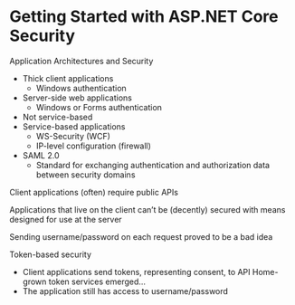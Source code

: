 # Getting Started with ASP.NET Core Security

Application Architectures and Security
- Thick client applications 
    - Windows authentication
- Server-side web applications 
    - Windows or Forms authentication
- Not service-based
- Service-based applications
    - WS-Security (WCF)
    - IP-level configuration (firewall)
- SAML 2.0
    - Standard for exchanging authentication and authorization data between security domains

Client applications (often) require public APIs

Applications that live on the client can’t be (decently) secured with means designed for use at the server

Sending username/password on each request proved to be a bad idea

Token-based security
- Client applications send tokens, representing consent, to API
Home-grown token services emerged…
- The application still has access to username/password